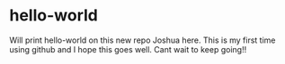 # hello-world
Will print hello-world on this new repo
Joshua here. This is my first time using github and I hope this goes well. Cant wait to keep going!!

